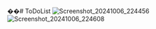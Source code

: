 ��#   T o D o L i s t 
 ![Screenshot_20241006_224456](https://github.com/user-attachments/assets/dce19bbe-eef2-4c98-ba3b-4fb285060987)
 ![Screenshot_20241006_224608](https://github.com/user-attachments/assets/0c29aaae-a124-453a-b2cc-2bde268157fd)
